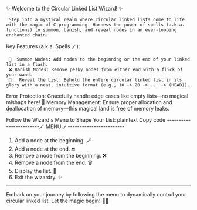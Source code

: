  ✨ Welcome to the Circular Linked List Wizard! ✨


     Step into a mystical realm where circular linked lists come to life with the magic of C programming. Harness the power of spells (a.k.a. functions) to summon, banish, and reveal nodes in an ever-looping enchanted chain.

Key Features (a.k.a. Spells 🪄):

     📜  Summon Nodes: Add nodes to the beginning or the end of your linked list in a flash.
     ❌ Banish Nodes: Remove pesky nodes from either end with a flick of your wand.
     👀   Reveal the List: Behold the entire circular linked list in its glory with a neat, intuitive format (e.g., 10 -> 20 -> ... -> (HEAD)).
Error Protection: Gracefully handle edge cases like empty lists—no magical mishaps here!
🧹 Memory Management: Ensure proper allocation and deallocation of memory—this magical land is free of memory leaks.

Follow the Wizard's Menu to Shape Your List:
plaintext
Copy code
------------------------🪄 MENU 🪄------------------------
 1. Add a node at the beginning. 🪄
 2. Add a node at the end. 🔚
 3. Remove a node from the beginning. ❌
 4. Remove a node from the end. 🗑️
 5. Display the list. 👀
 6. Exit the wizardry. ✨
--------------------------------------------------------
Embark on your journey by following the menu to dynamically control your circular linked list. Let the magic begin! 🧙‍♂️